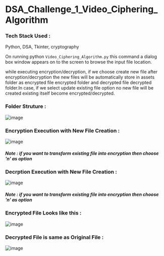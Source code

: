 # DSA_Challenge_1_Video_Ciphering_Algorithm

### Tech Stack Used :

Python, DSA, Tkinter, cryptography

On running python ```Video_Ciphering_Algorithm.py``` this command a dialog box window appears on to the screen to browse the input file location.

while executing encryption/decryption, if we choose create new file after encryption/decryption the new files will be automatically store in assets folder as encrypted file encrypted folder and decrypted file decrypted folder.In case, if we select update existing file option no new file will be created existing itself become encrypted/decrypted.

### Folder Struture : 
![image](https://user-images.githubusercontent.com/72125175/157835023-3e01d33a-7653-4b68-b2c4-211c82f1abf7.png)

### Encryption Execution with New File Creation :
![image](https://user-images.githubusercontent.com/72125175/157833783-2bab5131-be2d-4873-9ae9-04a514b666c2.png)

##### Note : if you want to transform existing file into encryption then choose **'n'** as option
### Decrption Execution with New File Creation :
![image](https://user-images.githubusercontent.com/72125175/157834114-0a369470-2496-481c-8c0d-fb5c310af0ce.png)
##### Note : if you want to transform existing file into encryption then choose **'n'** as option

### Encrypted File Looks like this :

![image](https://user-images.githubusercontent.com/72125175/157835732-2e7a3b81-6e8d-4910-8100-af27c6a7e054.png)

### Decrypted File is same as Original File : 

![image](https://user-images.githubusercontent.com/72125175/157835812-89fc216d-a5fa-4ad9-8533-865e4202ef35.png)
